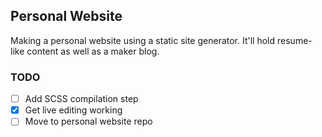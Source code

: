 ## Personal Website
Making a personal website using a static site generator. It'll hold resume-like content as well as a maker blog.

### TODO
- [ ] Add SCSS compilation step
- [X] Get live editing working
- [ ] Move to personal website repo
